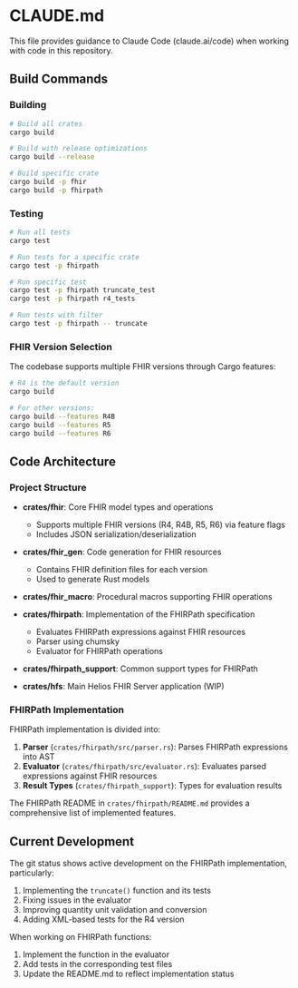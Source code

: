 # CLAUDE.md

This file provides guidance to Claude Code (claude.ai/code) when working with code in this repository.

## Build Commands

### Building
```bash
# Build all crates
cargo build

# Build with release optimizations
cargo build --release

# Build specific crate
cargo build -p fhir
cargo build -p fhirpath
```

### Testing
```bash
# Run all tests
cargo test

# Run tests for a specific crate
cargo test -p fhirpath

# Run specific test
cargo test -p fhirpath truncate_test
cargo test -p fhirpath r4_tests

# Run tests with filter
cargo test -p fhirpath -- truncate
```

### FHIR Version Selection
The codebase supports multiple FHIR versions through Cargo features:

```bash
# R4 is the default version
cargo build

# For other versions:
cargo build --features R4B
cargo build --features R5
cargo build --features R6
```

## Code Architecture

### Project Structure
- **crates/fhir**: Core FHIR model types and operations
  - Supports multiple FHIR versions (R4, R4B, R5, R6) via feature flags
  - Includes JSON serialization/deserialization
  
- **crates/fhir_gen**: Code generation for FHIR resources
  - Contains FHIR definition files for each version
  - Used to generate Rust models

- **crates/fhir_macro**: Procedural macros supporting FHIR operations

- **crates/fhirpath**: Implementation of the FHIRPath specification
  - Evaluates FHIRPath expressions against FHIR resources
  - Parser using chumsky
  - Evaluator for FHIRPath operations

- **crates/fhirpath_support**: Common support types for FHIRPath

- **crates/hfs**: Main Helios FHIR Server application (WIP)

### FHIRPath Implementation

FHIRPath implementation is divided into:

1. **Parser** (`crates/fhirpath/src/parser.rs`): Parses FHIRPath expressions into AST
2. **Evaluator** (`crates/fhirpath/src/evaluator.rs`): Evaluates parsed expressions against FHIR resources
3. **Result Types** (`crates/fhirpath_support`): Types for evaluation results

The FHIRPath README in `crates/fhirpath/README.md` provides a comprehensive list of implemented features.

## Current Development

The git status shows active development on the FHIRPath implementation, particularly:

1. Implementing the `truncate()` function and its tests
2. Fixing issues in the evaluator
3. Improving quantity unit validation and conversion
4. Adding XML-based tests for the R4 version

When working on FHIRPath functions:
1. Implement the function in the evaluator
2. Add tests in the corresponding test files
3. Update the README.md to reflect implementation status